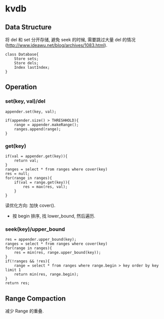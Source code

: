 # kvdb

## Data Structure

将 del 和 set 分开存储, 避免 seek 的时候, 需要跳过大量 del 的情况(http://www.ideawu.net/blog/archives/1083.html).

	class Database{
		Store sets;
		Store dels;
		Index lastIndex;
	}

## Operation

### set(key, val)/del

	appender.set(key, val);

	if(appender.size() > THRESHHOLD){
		range = appender.makeRange();
		ranges.append(range);
	}

### get(key)

	if(val = appender.get(key)){
		return val;
	}
	ranges = select * from ranges where cover(key)
	res = null;
	for(range in ranges){
		if(val = range.get(key)){
			res = max(res, val);
		}
	}

读优化方向: 加快 cover().

* 按 begin 排序, 找 lower_bound, 然后遍历.

### seek(key)/upper_bound

	res = appender.upper_bound(key);
	ranges = select * from ranges where cover(key)
	for(range in ranges){
		res = min(res, range.upper_bound(key));
	}
	if(!ranges && !res){
		range = select * from ranges where range.begin > key order by key limit 1
		return min(res, range.begin);
	}
	return res;

## Range Compaction

减少 Range 的重叠.
